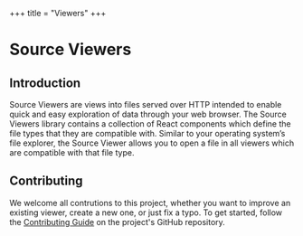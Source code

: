 +++
title = "Viewers"
+++

# Source Viewers

## Introduction

Source Viewers are views into files served over HTTP intended to enable quick and easy exploration of data through your web browser. The Source Viewers library contains a collection of React components which define the file types that they are compatible with. Similar to your operating system’s file explorer, the Source Viewer allows you to open a file in all viewers which are compatible with that file type.

## Contributing

We welcome all contrutions to this project, whether you want to improve an existing viewer, create a new one, or just fix a typo.
To get started, follow the [Contributing Guide](https://github.com/source-cooperative/viewers/blob/main/CONTRIBUTING.md) on the project's GitHub repository.
